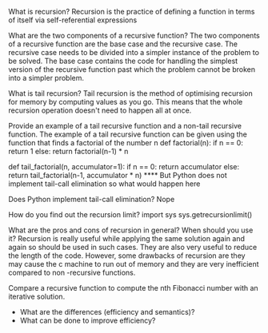 
What is recursion?
Recursion is the practice of defining a function in terms of itself via self-referential expressions

What are the two components of a recursive function?
The two components of a recursive function are the base case and the recursive case. The recursive case needs to be divided into a simpler instance of the problem to be solved. The base case contains the code for handling the simplest version of the recursive function past which the problem cannot be broken into a simpler problem. 

What is tail recursion?
Tail recursion is the method of optimising recursion for memory by computing values as you go. This means that the whole recursion operation doesn't need to happen all at once.

Provide an example of a tail recursive function and a non-tail recursive function.
The example of a tail recursive function can be given using the function that finds a factorial of the number n
def factorial(n):
  if n == 0: return 1
  else: return factorial(n-1) * n

def tail_factorial(n, accumulator=1):
  if n == 0: return accumulator
  else: return tail_factorial(n-1, accumulator * n)
**** But Python does not implement tail-call elimination so what would happen here

Does Python implement tail-call elimination?
Nope

How do you find out the recursion limit?
import sys
sys.getrecursionlimit()

What are the pros and cons of recursion in general? When should you use it?
Recursion is really useful while applying the same solution again and again so should be used in such cases. They are also very useful to reduce the length of the code. However, some drawbacks of recursion are they may cause the c machine to run out of memory and they are very inefficient compared to non -recursive functions.

Compare a recursive function to compute the nth Fibonacci number with an iterative solution.
- What are the differences (efficiency and semantics)?
- What can be done to improve efficiency?
